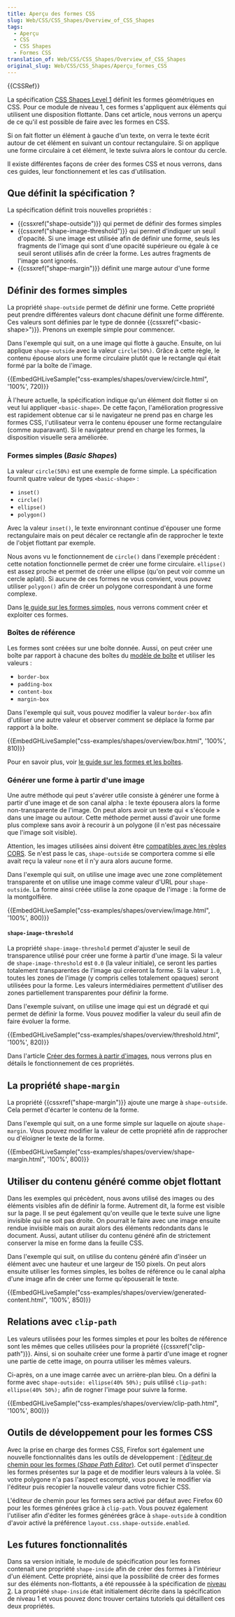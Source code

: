 ```yaml
---
title: Aperçu des formes CSS
slug: Web/CSS/CSS_Shapes/Overview_of_CSS_Shapes
tags:
  - Aperçu
  - CSS
  - CSS Shapes
  - Formes CSS
translation_of: Web/CSS/CSS_Shapes/Overview_of_CSS_Shapes
original_slug: Web/CSS/CSS_Shapes/Aperçu_formes_CSS
---
```

{{CSSRef}}

La spécification [CSS Shapes Level 1](https://www.w3.org/TR/css-shapes/) définit les formes géométriques en CSS. Pour ce module de niveau 1, ces formes s'appliquent aux éléments qui utilisent une disposition flottante. Dans cet article, nous verrons un aperçu de ce qu'il est possible de faire avec les formes en CSS.

Si on fait flotter un élément à gauche d'un texte, on verra le texte écrit autour de cet élément en suivant un contour rectangulaire. Si on applique une forme circulaire à cet élément, le texte suivra alors le contour du cercle.

Il existe différentes façons de créer des formes CSS et nous verrons, dans ces guides, leur fonctionnement et les cas d'utilisation.

## Que définit la spécification ?

La spécification définit trois nouvelles propriétés :

- {{cssxref("shape-outside")}} qui permet de définir des formes simples
- {{cssxref("shape-image-threshold")}} qui permet d'indiquer un seuil d'opacité. Si une image est utilisée afin de définir une forme, seuls les fragments de l'image qui sont d'une opacité supérieure ou égale à ce seuil seront utilisés afin de créer la forme. Les autres fragments de l'image sont ignorés.
- {{cssxref("shape-margin")}} définit une marge autour d'une forme

## Définir des formes simples

La propriété `shape-outside` permet de définir une forme. Cette propriété peut prendre différentes valeurs dont chacune définit une forme différente. Ces valeurs sont définies par le type de donnée {{cssxref("&lt;basic-shape&gt;")}}. Prenons un exemple simple pour commencer.

Dans l'exemple qui suit, on a une image qui flotte à gauche. Ensuite, on lui applique `shape-outside` avec la valeur `circle(50%)`. Grâce à cette règle, le contenu épouse alors une forme circulaire plutôt que le rectangle qui était formé par la boîte de l'image.

{{EmbedGHLiveSample("css-examples/shapes/overview/circle.html", '100%', 720)}}

À l'heure actuelle, la spécification indique qu'un élément doit flotter si on veut lui appliquer `<basic-shape>`. De cette façon, l'amélioration progressive est rapidement obtenue car si le navigateur ne prend pas en charge les formes CSS, l'utilisateur verra le contenu épouser une forme rectangulaire (comme auparavant). Si le navigateur prend en charge les formes, la disposition visuelle sera améliorée.

### Formes simples (_Basic Shapes_)

La valeur `circle(50%)` est une exemple de forme simple. La spécification fournit quatre valeur de types `<basic-shape>` :

- `inset()`
- `circle()`
- `ellipse()`
- `polygon()`

Avec la valeur `inset()`, le texte environnant continue d'épouser une forme rectangulaire mais on peut décaler ce rectangle afin de rapprocher le texte de l'objet flottant par exemple.

Nous avons vu le fonctionnement de `circle()` dans l'exemple précédent : cette notation fonctionnelle permet de créer une forme circulaire. `ellipse()` est assez proche et permet de créer une ellipse (qu'on peut voir comme un cercle aplati). Si aucune de ces formes ne vous convient, vous pouvez utiliser `polygon()` afin de créer un polygone correspondant à une forme complexe.

Dans [le guide sur les formes simples](/fr/docs/Web/CSS/CSS_Shapes/Formes_simples), nous verrons comment créer et exploiter ces formes.

### Boîtes de référence

Les formes sont créées sur une boîte donnée. Aussi, on peut créer une boîte par rapport à chacune des boîtes du [modèle de boîte](/fr/docs/Apprendre/CSS/Introduction_%C3%A0_CSS/Le_mod%C3%A8le_de_bo%C3%AEte) et utiliser les valeurs :

- `border-box`
- `padding-box`
- `content-box`
- `margin-box`

Dans l'exemple qui suit, vous pouvez modifier la valeur `border-box` afin d'utiliser une autre valeur et observer comment se déplace la forme par rapport à la boîte.

{{EmbedGHLiveSample("css-examples/shapes/overview/box.html", '100%', 810)}}

Pour en savoir plus, voir [le guide sur les formes et les boîtes](/fr/docs/Web/CSS/CSS_Shapes/Shapes_From_Box_Values).

### Générer une forme à partir d'une image

Une autre méthode qui peut s'avérer utile consiste à générer une forme à partir d'une image et de son canal alpha :  le texte épousera alors la forme non-transparente de l'image. On peut alors avoir un texte qui « s'écoule » dans une image ou autour. Cette méthode permet aussi d'avoir une forme plus complexe sans avoir à recourir à un polygone (il n'est pas nécessaire que l'image soit visible).

Attention, les images utilisées ainsi doivent être [compatibles avec les règles CORS](/fr/docs/Web/HTTP/CORS). Se n'est pass le cas, `shape-outside` se comportera comme si elle avait reçu la valeur `none` et il n'y aura alors aucune forme.

Dans l'exemple qui suit, on utilise une image avec une zone complètement transparente et on utilise une image comme valeur d'URL pour `shape-outside`. La forme ainsi créée utilise la zone opaque de l'image : la forme de la montgolfière.

{{EmbedGHLiveSample("css-examples/shapes/overview/image.html", '100%', 800)}}

#### `shape-image-threshold`

La propriété `shape-image-threshold` permet d'ajuster le seuil de transparence utilisé pour créer une forme à partir d'une image. Si la valeur de `shape-image-threshold` est `0.0` (la valeur initiale), ce seront les parties totalement transparentes de l'image qui créeront la forme. Si la valeur `1.0`, toutes les zones de l'image (y compris celles totalement opaques) seront utilisées pour la forme. Les valeurs intermédiaires permettent d'utiliser des zones partiellement transparentes pour définir la forme.

Dans l'exemple suivant, on utilise une image qui est un dégradé et qui permet de définir la forme. Vous pouvez modifier la valeur du seuil afin de faire évoluer la forme.

{{EmbedGHLiveSample("css-examples/shapes/overview/threshold.html", '100%', 820)}}

Dans l'article [Créer des formes à partir d'images](/fr/docs/Web/CSS/CSS_Shapes/Shapes_From_Images), nous verrons plus en détails le fonctionnement de ces propriétés.

## La propriété `shape-margin`

La propriété {{cssxref("shape-margin")}} ajoute une marge à `shape-outside`. Cela permet d'écarter le contenu de la forme.

Dans l'exemple qui suit, on a une forme simple sur laquelle on ajoute `shape-margin`. Vous pouvez modifier la valeur de cette propriété afin de rapprocher ou d'éloigner le texte de la forme.

{{EmbedGHLiveSample("css-examples/shapes/overview/shape-margin.html", '100%', 800)}}

## Utiliser du contenu généré comme objet flottant

Dans les exemples qui précèdent, nous avons utilisé des images ou des éléments visibles afin de définir la forme. Autrement dit, la forme est visible sur la page. Il se peut également qu'on veuille que le texte suive une ligne invisible qui ne soit pas droite. On pourrait le faire avec une image ensuite rendue invisible mais on aurait alors des éléments redondants dans le document. Aussi, autant utiliser du contenu généré afin de strictement conserver la mise en forme dans la feuille CSS.

Dans l'exemple qui suit, on utilise du contenu généré afin d'inséer un élément avec une hauteur et une largeur de 150 pixels. On peut alors ensuite utiliser les formes simples, les boîtes de référence ou le canal alpha d'une image afin de créer une forme qu'épouserait le texte.

{{EmbedGHLiveSample("css-examples/shapes/overview/generated-content.html", '100%', 850)}}

## Relations avec `clip-path`

Les valeurs utilisées pour les formes simples et pour les boîtes de référence sont les mêmes que celles utilisées pour la propriété {{cssxref("clip-path")}}. Ainsi, si on souhaite créer une forme à partir d'une image et rogner une partie de cette image, on pourra utiliser les mêmes valeurs.

Ci-après, on a une image carrée avec un arrière-plan bleu. On a défini la forme avec  `shape-outside: ellipse(40% 50%);` puis utilisé `clip-path: ellipse(40% 50%);` afin de rogner l'image pour suivre la forme.

{{EmbedGHLiveSample("css-examples/shapes/overview/clip-path.html", '100%', 800)}}

## Outils de développement pour les formes CSS

Avec la prise en charge des formes CSS, Firefox sort également une nouvelle fonctionnalités dans les outils de développement : [l'éditeur de chemin pour les formes (_Shape Path Editor_)](/fr/docs/Outils/Inspecteur/Comment/Edit_CSS_shapes). Cet outil permet d'inspecter les formes présentes sur la page et de modifier leurs valeurs à la volée. Si votre polygone n'a pas l'aspect escompté, vous pouvez le modifier via l'éditeur puis recopier la nouvelle valeur dans votre fichier CSS.

L'éditeur de chemin pour les formes sera activé par défaut avec Firefox 60 pour les formes générées grâce à `clip-path`. Vous pouvez également l'utiliser afin d'éditer les formes générées grâce à `shape-outside` à condition d'avoir activé la préférence `layout.css.shape-outside.enabled`.

## Les futures fonctionnalités

Dans sa version initiale, le module de spécification pour les formes contenait une propriété `shape-inside` afin de créer des formes à l'intérieur d'un élément. Cette propriété, ainsi que la possibilité de créer des formes sur des éléments non-flottants, a été repoussée à la spécification de [niveau 2](https://drafts.csswg.org/css-shapes-2/). La propriété `shape-inside` était initialement décrite dans la spécification de niveau 1 et vous pouvez donc trouver certains tutoriels qui détaillent ces deux propriétés.
